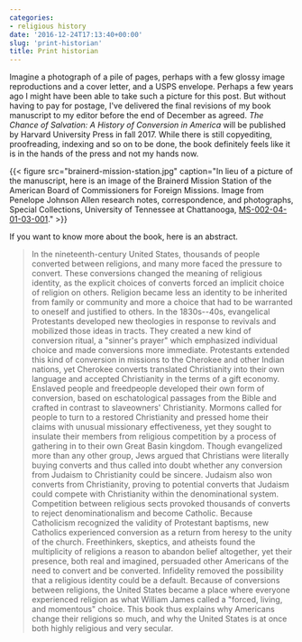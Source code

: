 ```yaml
---
categories:
- religious history
date: '2016-12-24T17:13:40+00:00'
slug: 'print-historian'
title: Print historian
---
```


Imagine a photograph of a pile of pages, perhaps with a few glossy image reproductions and a cover letter, and a USPS envelope. Perhaps a few years ago I might have been able to take such a picture for this post. But without having to pay for postage, I've delivered the final revisions of my book manuscript to my editor before the end of December as agreed. *The Chance of Salvation: A History of Conversion in America* will be published by Harvard University Press in fall 2017. While there is still copyediting, proofreading, indexing and so on to be done, the book definitely feels like it is in the hands of the press and not my hands now.

{{< figure src="brainerd-mission-station.jpg" caption="In lieu of a picture of the manuscript, here is an image of the Brainerd Mission Station of the American Board of Commissioners for Foreign Missions. Image from Penelope Johnson Allen research notes, correspondence, and photographs, Special Collections, University of Tennessee at Chattanooga, [MS-002-04-01-03-001](http://cdm16877.contentdm.oclc.%20org/cdm/ref/collection/p16877coll7/id/32)." >}}

If you want to know more about the book, here is an abstract.

> In the nineteenth-century United States, thousands of people converted between religions, and many more faced the pressure to convert. These conversions changed the meaning of religious identity, as the explicit choices of converts forced an implicit choice of religion on others. Religion became less an identity to be inherited from family or community and more a choice that had to be warranted to oneself and justified to others. In the 1830s--40s, evangelical Protestants developed new theologies in response to revivals and mobilized those ideas in tracts. They created a new kind of conversion ritual, a "sinner's prayer" which emphasized individual choice and made conversions more immediate. Protestants extended this kind of conversion in missions to the Cherokee and other Indian nations, yet Cherokee converts translated Christianity into their own language and accepted Christianity in the terms of a gift economy. Enslaved people and freedpeople developed their own form of conversion, based on eschatological passages from the Bible and crafted in contrast to slaveowners' Christianity. Mormons called for people to turn to a restored Christianity and pressed home their claims with unusual missionary effectiveness, yet they sought to insulate their members from religious competition by a process of gathering in to their own Great Basin kingdom. Though evangelized more than any other group, Jews argued that Christians were literally buying converts and thus called into doubt whether any conversion from Judaism to Christianity could be sincere. Judaism also won converts from Christianity, proving to potential converts that Judaism could compete with Christianity within the denominational system. Competition between religious sects provoked thousands of converts to reject denominationalism and become Catholic. Because Catholicism recognized the validity of Protestant baptisms, new Catholics experienced conversion as a return from heresy to the unity of the church. Freethinkers, skeptics, and atheists found the multiplicity of religions a reason to abandon belief altogether, yet their presence, both real and imagined, persuaded other Americans of the need to convert and be converted. Infidelity removed the possibility that a religious identity could be a default. Because of conversions between religions, the United States became a place where everyone experienced religion as what William James called a "forced, living, and momentous" choice. This book thus explains why Americans change their religions so much, and why the United States is at once both highly religious and very secular.
